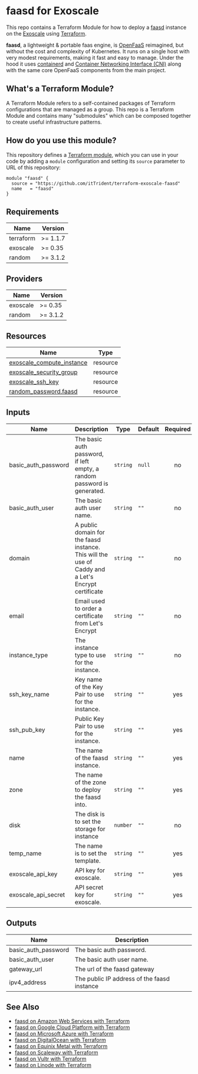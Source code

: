# faasd for Exoscale

This repo contains a Terraform Module for how to deploy a [faasd](https://github.com/openfaas/faasd) instance on the
[Exoscale](https://www.exoscale.com/) using [Terraform](https://www.terraform.io/).

__faasd__, a lightweight & portable faas engine, is [OpenFaaS](https://github.com/openfaas/) reimagined, but without the cost and complexity of Kubernetes. It runs on a single host with very modest requirements, making it fast and easy to manage. Under the hood it uses [containerd](https://containerd.io/) and [Container Networking Interface (CNI)](https://github.com/containernetworking/cni) along with the same core OpenFaaS components from the main project.

## What's a Terraform Module?

A Terraform Module refers to a self-contained packages of Terraform configurations that are managed as a group. This repo
is a Terraform Module and contains many "submodules" which can be composed together to create useful infrastructure patterns.

## How do you use this module?

This repository defines a [Terraform module](https://www.terraform.io/docs/modules/usage.html), which you can use in your
code by adding a `module` configuration and setting its `source` parameter to URL of this repository:

```hcl
module "faasd" {
  source = "https://github.com/itTrident/terraform-exoscale-faasd"
  name   = "faasd"
}
```

## Requirements

| Name | Version |
|------|---------|
| terraform | >= 1.1.7 |
| exoscale | >= 0.35 |
| random | >= 3.1.2 |

## Providers

| Name | Version |
|------|---------|
| exoscale | >= 0.35 |
| random | >= 3.1.2 |

## Resources

| Name | Type |
|------|------|
| [exoscale_compute_instance](https://registry.terraform.io/providers/exoscale/exoscale/latest/docs/resources/compute_instance) | resource |
| [exoscale_security_group](https://registry.terraform.io/providers/exoscale/exoscale/latest/docs/resources/security_group) | resource |
| [exoscale_ssh_key](https://registry.terraform.io/providers/exoscale/exoscale/latest/docs/resources/ssh_key) | resource |
| [random_password.faasd](https://registry.terraform.io/providers/hashicorp/random/latest/docs/resources/password) | resource |


## Inputs

| Name | Description | Type | Default | Required |
|------|-------------|------|---------|:--------:|
| basic\_auth\_password | The basic auth password, if left empty, a random password is generated. | `string` | `null` | no |
| basic\_auth\_user | The basic auth user name. | `string` | `""` | no |
| domain | A public domain for the faasd instance. This will the use of Caddy and a Let's Encrypt certificate | `string` | `""` | no |
| email | Email used to order a certificate from Let's Encrypt | `string` | `""` | no |
| instance\_type | The instance type to use for the instance. | `string` | `""` | no |
| ssh\_key\_name | Key name of the Key Pair to use for the instance. | `string` | `""` | yes |
| ssh\_pub\_key | Public Key Pair to use for the instance. | `string` | `""` | yes |
| name | The name of the faasd instance. | `string` | `""` | yes |
| zone | The name of the zone to deploy the faasd into. | `string` | `""` | yes |
| disk | The disk is to set the storage for instance | `number` | `""` | no |
| temp\_name | The name is to set the template. | `string` | `""` | yes |
| exoscale\_api_key | API key for exoscale. | `string` | `""` | yes |
| exoscale\_api_secret | API secret key for exoscale. | `string` | `""` | yes |

## Outputs

| Name | Description |
|------|-------------|
| basic\_auth\_password | The basic auth password. |
| basic\_auth\_user | The basic auth user name. |
| gateway\_url | The url of the faasd gateway |
| ipv4\_address | The public IP address of the faasd instance |

## See Also

- [faasd on Amazon Web Services with Terraform](https://github.com/jsiebens/terraform-aws-faasd)
- [faasd on Google Cloud Platform with Terraform](https://github.com/jsiebens/terraform-google-faasd)
- [faasd on Microsoft Azure with Terraform](https://github.com/jsiebens/terraform-azurerm-faasd)
- [faasd on DigitalOcean with Terraform](https://github.com/jsiebens/terraform-digitalocean-faasd)
- [faasd on Equinix Metal with Terraform](https://github.com/jsiebens/terraform-equinix-faasd)
- [faasd on Scaleway with Terraform](https://github.com/jsiebens/terraform-scaleway-faasd)
- [faasd on Vultr with Terraform](https://github.com/itTrident/terraform-vultr-faasd)
- [faasd on Linode with Terraform](https://github.com/itTrident/terraform-linode-faasd)
